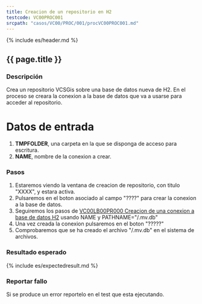 ```yaml
---
title: Creacion de un repositorio en H2
testcode: VC00PROC001
srcpath: "casos/VC00/PROC/001/procVC00PROC001.md"
---
```


{% include es/header.md %}

## {{ page.title }}

### Descripción

Crea un repositorio VCSGis sobre una base de datos nueva de H2.
En el proceso se creara la conexion a la base de datos que va a usarse para acceder al repositorio.

# Datos de entrada

1. **TMPFOLDER**, una carpeta en la que se disponga de acceso para escritura.
2. **NAME**, nombre de la conexion a crear.

### Pasos

1. Estaremos viendo la ventana de creacion de repositorio, con titulo "XXXX", y estara activa.
2. Pulsaremos en el boton asociado al campo "????" para crear la conexion a la base de datos.
3. Seguiremos los pasos de [VC00LB00PR000 Creacion de una conexion a base de datos H2](../../LB00/PR000_create_dbconnection/definition.md) 
   usando NAME y PATHNAME="<TMPFOLDER>/<NAME>.mv.db"
4. Una vez creada la conexion pulsaremos en el boton "?????"
5. Comprobaremos que se ha creado el archivo "<TMPFOLDER>/<NAME>.mv.db" en el sistema de archivos.

### Resultado esperado

{% include es/expectedresult.md %}

### Reportar fallo

Si se produce un error reportelo en el test que esta ejecutando.



